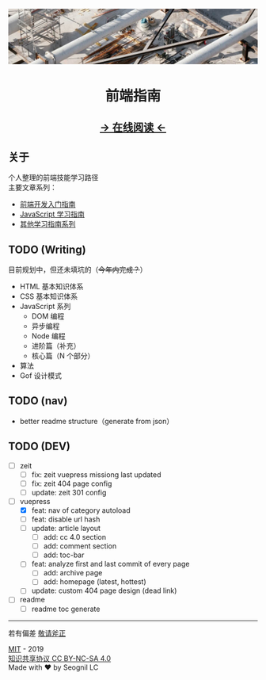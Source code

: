 <p align="center">

![the-banner](./docs/.vuepress/public/geneva-switzerland-narrow.jpg)

</p>

<h1 align="center">前端指南</h1>

<h2  align="center">
  <a href='https://fe.rualc.com/'>
  <u>→ 在线阅读 ←</u>
  </a>
</h2>

## 关于

个人整理的前端技能学习路径  
主要文章系列：

- [前端开发入门指南](https://fe.rualc.com/note/fe-development-cookbook.html)
- [JavaScript 学习指南](https://fe.rualc.com/note/js-foundation.html)
- [其他学习指南系列](https://fe.rualc.com/note/study-methodology.html)

## TODO (Writing)

目前规划中，但还未填坑的（~~今年内完成？~~）

- HTML 基本知识体系
- CSS 基本知识体系
- JavaScript 系列
  - DOM 编程
  - 异步编程
  - Node 编程
  - 进阶篇（补充）
  - 核心篇（N 个部分）
- 算法
- Gof 设计模式

## TODO (nav)

- better readme structure（generate from json）

## TODO (DEV)

- [ ] zeit
  - [ ] fix: zeit vuepress missiong last updated
  - [ ] fix: zeit 404 page config
  - [ ] update: zeit 301 config
- [ ] vuepress
  - [x] feat: nav of category autoload
  - [ ] feat: disable url hash
  - [ ] update: article layout
    - [ ] add: cc 4.0 section
    - [ ] add: comment section
    - [ ] add: toc-bar
  - [ ] feat: analyze first and last commit of every page
    - [ ] add: archive page
    - [ ] add: homepage (latest, hottest)
  - [ ] update: custom 404 page design (dead link)
- [ ] readme
  - [ ] readme toc generate

---

若有偏差 [敬请斧正](https://github.com/seognil/fe-foundation/issues/new)

[MIT](LICENSE) - 2019  
[知识共享协议 CC BY-NC-SA 4.0](https://creativecommons.org/licenses/by-nc-sa/4.0/deed.zh)  
Made with ❤️ by Seognil LC
